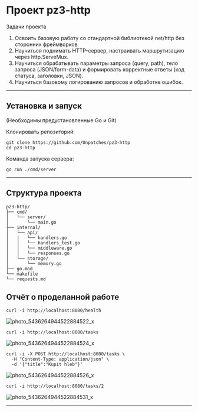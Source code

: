 # Проект pz3-http

Задачи проекта
1. Освоить базовую работу со стандартной библиотекой net/http без сторонних фреймворков
2. Научиться поднимать HTTP-сервер, настраивать маршрутизацию через http.ServeMux.
3. Научиться обрабатывать параметры запроса (query, path), тело запроса (JSON/form-data) и формировать корректные ответы (код статуса, заголовки, JSON).
4. Научиться базовому логированию запросов и обработке ошибок.


---

## Установка и запуск

(Необходимы предустановленные Go и Git)

Клонировать репозиторий:

```
git clone https://github.com/Unpatches/pz3-http
cd pz3-http
```

Команда запуска сервера:

```
go run ./cmd/server
```


------

## Структура проекта

```plaintext
pz3-http/                     
├── cmd/                  
│   └── server/             
│       └── main.go       
├── internal/              
│   └── api/               
│   │   └── handlers.go     
│   │   └── handlers_test.go  
│   │   └── middleware.go
│   │   └── responses.go
│   └── storage/
│       └── memory.go       
├── go.mod                
└── makefile
└── requests.md        
```

## Отчёт о проделанной работе

```
curl -i http://localhost:8080/health
```
![photo_5436264944522884522_x](https://github.com/user-attachments/assets/dff2d903-baad-48b6-98b3-1e7ebde794cc)

```
curl -i http://localhost:8080/tasks
```
![photo_5436264944522884524_x](https://github.com/user-attachments/assets/aa3df659-3a3a-4e1b-89d5-2757fd2e8ae6)

```
curl -i -X POST http://localhost:8080/tasks \
  -H "Content-Type: application/json" \
  -d '{"title":"Kupit hleb"}'
```
![photo_5436264944522884526_x](https://github.com/user-attachments/assets/95ea89d4-58ee-4575-a7c6-72bf166acff0)

```
curl -i http://localhost:8080/tasks/2
```
![photo_5436264944522884531_x](https://github.com/user-attachments/assets/04e81e73-7ba5-4bb0-b126-fa93bd8cb00f)

------

